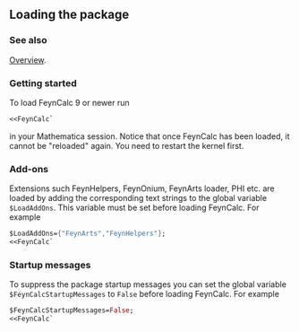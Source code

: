 ## Loading the package

### See also

[Overview](FeynCalc.md).

### Getting started

To load FeynCalc 9 or newer run

```Mathematica
<<FeynCalc`
```


in your Mathematica session. Notice that once FeynCalc has been loaded, it cannot be "reloaded" again. You need to restart the kernel first.

### Add-ons

Extensions such FeynHelpers, FeynOnium, FeynArts loader, PHI etc. are loaded by adding the corresponding text strings to the global variable `$LoadAddOns`. This variable must be set before loading FeynCalc. For example

```Mathematica
$LoadAddOns={"FeynArts","FeynHelpers"};
<<FeynCalc`
```

### Startup messages

To suppress the package startup messages you can set the global variable `$FeynCalcStartupMessages` to `False` before loading FeynCalc. For example

```Mathematica
$FeynCalcStartupMessages=False;
<<FeynCalc`
```
